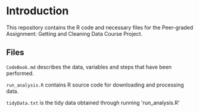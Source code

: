 # Introduction

This repository contains the R code and necessary files for the Peer-graded Assignment: Getting and Cleaning Data Course Project.

## Files

`CodeBook.md` describes the data, variables and steps that have been performed.

`run_analysis.R` contains R source code for downloading and processing data.

`tidyData.txt` is the tidy data obtained through running 'run_analysis.R'